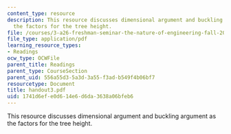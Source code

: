 ```yaml
---
content_type: resource
description: This resource discusses dimensional argument and buckling argument as
  the factors for the tree height.
file: /courses/3-a26-freshman-seminar-the-nature-of-engineering-fall-2005/1741d6efe0d614e6d6da3638a06bfeb6_handout3.pdf
file_type: application/pdf
learning_resource_types:
- Readings
ocw_type: OCWFile
parent_title: Readings
parent_type: CourseSection
parent_uid: 556a55d3-5a3d-3a55-f3ad-b549f4b06bf7
resourcetype: Document
title: handout3.pdf
uid: 1741d6ef-e0d6-14e6-d6da-3638a06bfeb6
---
```

This resource discusses dimensional argument and buckling argument as the factors for the tree height.